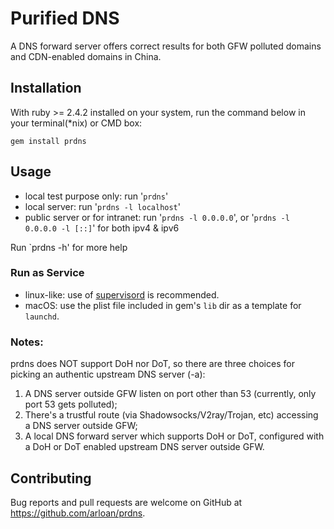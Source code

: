 # Purified DNS

A DNS forward server offers correct results for both GFW polluted domains and CDN-enabled domains in China.

## Installation

With ruby >= 2.4.2 installed on your system, run the command below in your terminal(*nix) or CMD box:

`gem install prdns`

## Usage

- local test purpose only: run '`prdns`'
- local server: run '`prdns -l localhost`'
- public server or for intranet: run '`prdns -l 0.0.0.0`', or '`prdns -l 0.0.0.0 -l [::]`' for both ipv4 & ipv6

Run `prdns -h' for more help

### Run as Service
- linux-like: use of [supervisord](http://supervisord.org/) is recommended.
- macOS: use the plist file included in gem's `lib` dir as a template for `launchd`.

### Notes:
prdns does NOT support DoH nor DoT, so there are three choices for picking an authentic upstream DNS server (-a):
1. A DNS server outside GFW listen on port other than 53 (currently, only port 53 gets polluted);
2. There's a trustful route (via Shadowsocks/V2ray/Trojan, etc) accessing a DNS server outside GFW;
3. A local DNS forward server which supports DoH or DoT, configured with a DoH or DoT enabled upstream DNS server outside GFW.

## Contributing

Bug reports and pull requests are welcome on GitHub at https://github.com/arloan/prdns.
